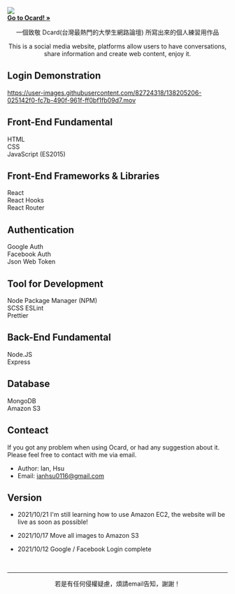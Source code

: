 [<img align="center" src="https://user-images.githubusercontent.com/82724318/138928955-57146cae-1e69-4504-b602-8b539e758b86.png">](https://ocard-forumweb.herokuapp.com/)  
[<strong align="center">Go to Ocard! »</strong>](https://ocard-forumweb.herokuapp.com/)  


<p align="center">一個致敬 Dcard(台灣最熱門的大學生網路論壇) 所寫出來的個人練習用作品</p>
<p align="center">This is a social media website, platforms allow users to have conversations, share information and create web content, enjoy it.</p>

## Login Demonstration

https://user-images.githubusercontent.com/82724318/138205206-025142f0-fc7b-490f-961f-ff0bf1fb09d7.mov

## Front-End Fundamental

HTML  
CSS  
JavaScript (ES2015)

## Front-End Frameworks & Libraries

React  
React Hooks  
React Router

## Authentication

Google Auth  
Facebook Auth  
Json Web Token

## Tool for Development

Node Package Manager (NPM)  
SCSS
ESLint  
Prettier

## Back-End Fundamental

Node.JS  
Express

## Database

MongoDB  
Amazon S3

## Conteact

If you got any problem when using Ocard, or had any suggestion about it. Please feel free to contact with me via email.

- Author: Ian, Hsu
- Email: ianhsu0116@gmail.com

## Version

- 2021/10/21
  I'm still learning how to use Amazon EC2, the website will be live as soon as possible!

- 2021/10/17
  Move all images to Amazon S3

- 2021/10/12
  Google / Facebook Login complete

<br />
<hr />
<p align="center">若是有任何侵權疑慮，煩請email告知，謝謝！</p>

